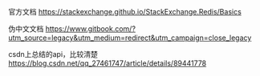 官方文档
https://stackexchange.github.io/StackExchange.Redis/Basics


伪中文文档
https://www.gitbook.com/?utm_source=legacy&utm_medium=redirect&utm_campaign=close_legacy

csdn上总结的api，比较清楚
https://blog.csdn.net/qq_27461747/article/details/89441778